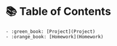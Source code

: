 # :books:  Table of Contents
    - :green_book: [Project](Project)
    - :orange_book: [Homework](Homework)